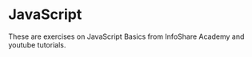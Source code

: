 # JavaScript
These are exercises on JavaScript Basics from InfoShare Academy and youtube tutorials.
